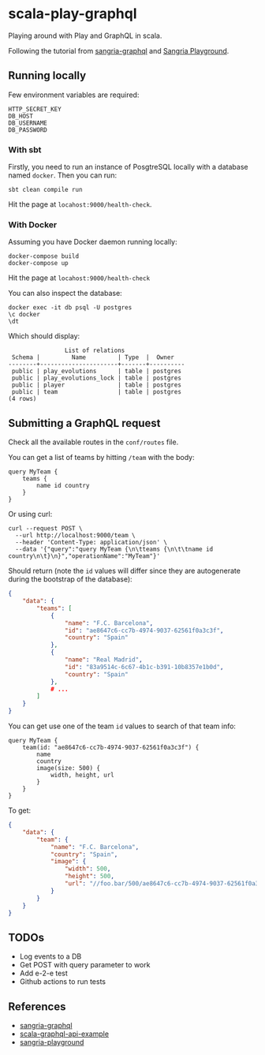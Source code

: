 # scala-play-graphql
Playing around with Play and GraphQL in scala.

Following the tutorial from [sangria-graphql](https://sangria-graphql.github.io/getting-started/)
and [Sangria Playground](https://github.com/sangria-graphql/sangria-playground).


## Running locally

Few environment variables are required:
```
HTTP_SECRET_KEY
DB_HOST
DB_USERNAME
DB_PASSWORD
```

### With sbt

Firstly, you need to run an instance of PosgtreSQL locally with a database named `docker`. Then you can run:
```
sbt clean compile run
```

Hit the page at `locahost:9000/health-check`.

### With Docker

Assuming you have Docker daemon running locally:
```
docker-compose build
docker-compose up
```
Hit the page at `locahost:9000/health-check`

You can also inspect the database:
```
docker exec -it db psql -U postgres
\c docker
\dt
```
Which should display:
```
                List of relations
 Schema |         Name         | Type  |  Owner
--------+----------------------+-------+----------
 public | play_evolutions      | table | postgres
 public | play_evolutions_lock | table | postgres
 public | player               | table | postgres
 public | team                 | table | postgres
(4 rows)
```

## Submitting a GraphQL request

Check all the available routes in the `conf/routes` file.

You can get a list of teams by hitting `/team` with the body:
```
query MyTeam {
    teams {
        name id country
    }
}
```

Or using curl:
```
curl --request POST \
  --url http://localhost:9000/team \
  --header 'Content-Type: application/json' \
  --data '{"query":"query MyTeam {\n\tteams {\n\t\tname id country\n\t}\n}","operationName":"MyTeam"}'
```

Should return (note the `id` values will differ since they are autogenerate during the bootstrap of the database):
```json
{
	"data": {
		"teams": [
			{
				"name": "F.C. Barcelona",
				"id": "ae8647c6-cc7b-4974-9037-62561f0a3c3f",
				"country": "Spain"
			},
			{
				"name": "Real Madrid",
				"id": "83a9514c-6c67-4b1c-b391-10b8357e1b0d",
				"country": "Spain"
			},
			# ...
		]
	}
}
```

You can get use one of the team `id` values to search of that team info:
```
query MyTeam {
	team(id: "ae8647c6-cc7b-4974-9037-62561f0a3c3f") {
		name
		country
		image(size: 500) {
			width, height, url
		}
	}
}
```

To get:
```json
{
	"data": {
		"team": {
			"name": "F.C. Barcelona",
			"country": "Spain",
			"image": {
				"width": 500,
				"height": 500,
				"url": "//foo.bar/500/ae8647c6-cc7b-4974-9037-62561f0a3c3f.jpg"
			}
		}
	}
}
```

## TODOs
- Log events to a DB
- Get POST with query parameter to work
- Add e-2-e test
- Github actions to run tests

## References
- [sangria-graphql](https://sangria-graphql.github.io/getting-started/)
- [scala-graphql-api-example](https://sysgears.com/articles/how-to-create-a-graphql-api-with-scala-and-sangria/)
- [sangria-playground](https://github.com/sangria-graphql/sangria-playground)